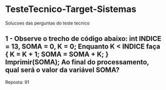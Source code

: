 # TesteTecnico-Target-Sistemas
Solucoes das perguntas do teste tecnico


## 1 - Observe o trecho de código abaixo: int INDICE = 13, SOMA = 0, K = 0; Enquanto K < INDICE faça { K = K + 1; SOMA = SOMA + K; } Imprimir(SOMA); Ao final do processamento, qual será o valor da variável SOMA?

Reposta: 91

